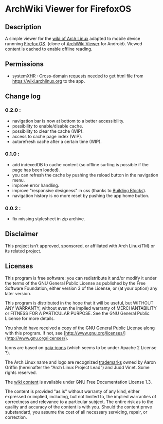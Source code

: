 ArchWiki Viewer for FirefoxOS
=============================

Description
-----------

A simple viewer for the [wiki of Arch Linux](https://wiki.archlinux.org) adapted
to mobile device runnning [Firefox OS](https://developer.mozilla.org/en-US/Firefox_OS).
(clone of [ArchWiki Viewer](https://github.com/jtmcn/archwiki-viewer) for Android).
Viewed content is cached to enable offline reading.

Permissions
-----------

* systemXHR : Cross-domain requests needed to get html file from https://wiki.archlinux.org to the app.

Change log
----------

### 0.2.0 :
* navigation bar is now at bottom to a better accessibility.
* possibility to enable/disable cache.
* possibility to clear the cache (WIP).
* access to cache page index (WIP).
* autorefresh cache after a certain time (WIP).

### 0.1.0 :

* add indexedDB to cache content (so offline surfing is possible if the page has been loaded).
* you can refresh the cache by pushing the reload button in the navigation menu.
* improve error handling.
* improve "responsive designess" in css (thanks to [Building Blocks](http://buildingfirefoxos.com)).
* navigation history is no more reset by pushing the app home button.

### 0.0.2 :

* fix missing stylesheet in zip archive.

Disclaimer
----------

This project isn't approved, sponsored, or affiliated with Arch Linux(TM) or its related project.


Licenses
--------

This program is free software: you can redistribute it and/or modify
it under the terms of the GNU General Public License as published by
the Free Software Foundation, either version 3 of the License, or
(at your option) any later version.

This program is distributed in the hope that it will be useful,
but WITHOUT ANY WARRANTY; without even the implied warranty of
MERCHANTABILITY or FITNESS FOR A PARTICULAR PURPOSE. See the
GNU General Public License for more details.

You should have received a copy of the GNU General Public License
along with this program.  If not, see [http://www.gnu.org/licenses/](http://www.gnu.org/licenses/).


Icons are based on [gaia-icons](https://github.com/gaia-components/gaia-icons)
(which seems to be under Apache 2 License ?).


The Arch Linux name and logo are recognized [trademarks](https://wiki.archlinux.org/index.php/DeveloperWiki:TrademarkPolicy")
 owned by Aaron Griffin (hereinafter the "Arch Linux Project Lead") and Judd Vinet.
Some rights reserved.


The [wiki content](https://wiki.archlinux.org/index.php/ArchWiki:Privacy_policy) 
is available under GNU Free Documentation License 1.3.

The content is provided "as is" without warranty of any kind, either expressed or 
implied, including, but not limited to, the implied warranties of correctness and 
relevance to a particular subject. The entire risk as to the quality and accuracy 
of the content is with you. Should the content prove substandard, you assume the
cost of all necessary servicing, repair, or correction. 

